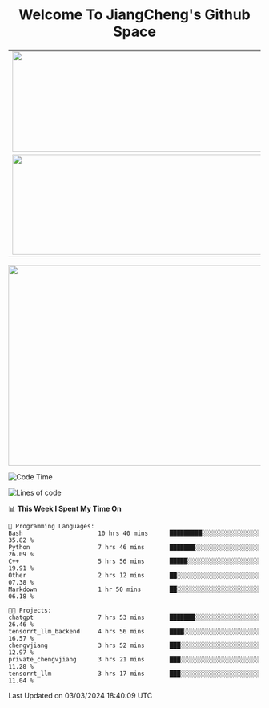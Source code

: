 <h1 align="center">Welcome To JiangCheng's Github Space</h1>

<table align="center" frame="void" rules="none" >
  <tr>
    <td>
      <div align="center"> <img height="200px" width="500px"  src="https://github-readme-stats.vercel.app/api?username=thisjiang&hide_title=true&hide_border=true&layout=compact&show_icons=trueline_height=21&text_color=000&icon_color=000&bg_color=0,ea6161,ffc64d,fffc4d,52fa5a&theme=graywhite" /> </div>
    </td>
    <td>
      <div align="center"> <img height="200px" width="500px" src="https://github-readme-stats.vercel.app/api/top-langs/?username=thisjiang&hide_title=true&hide_border=true&layout=compact&langs_count=6&text_color=000&icon_color=fff&bg_color=0,52fa5a,4dfcff,c64dff&theme=graywhite" /> </div>
    </td>
  </tr>
  <tr>
    <td>
      <div align="center"> <img height="200px" width="500px" src="https://github-readme-streak-stats.herokuapp.com/?user=thisjiang&hide_title=true&hide_border=true&layout=compact&langs_count=6" /> </div>
    </td>
    <td>
      <div align="center"> 
      <a href="https://github.com/" target="_blank"><img style="margin: 10px" src="https://profilinator.rishav.dev/skills-assets/git-scm-icon.svg" alt="Git" height="50" /></a>  
      <a href="https://www.linux.org/" target="_blank"><img style="margin: 10px" src="https://profilinator.rishav.dev/skills-assets/linux-original.svg" alt="Linux" height="50" /></a>  
      <a href="https://www.gnu.org/software/bash/" target="_blank"><img style="margin: 10px" src="https://profilinator.rishav.dev/skills-assets/gnu_bash-icon.svg" alt="Bash" height="50" /></a>  
      </div>
    </td>
  </tr>
</table>

<div align="center"> <img height="400px" width="1000px" src="https://github-readme-activity-graph.cyclic.app/graph?username=thisjiang&theme=react&hide_title=true&hide_border=true&layout=compact&langs_count=6" /> </div></td>

<!--START_SECTION:waka-->
![Code Time](http://img.shields.io/badge/Code%20Time-917%20hrs%2024%20mins-blue)

![Lines of code](https://img.shields.io/badge/From%20Hello%20World%20I%27ve%20Written-527.7%20thousand%20lines%20of%20code-blue)

📊 **This Week I Spent My Time On** 

```text
💬 Programming Languages: 
Bash                     10 hrs 40 mins      █████████░░░░░░░░░░░░░░░░   35.82 % 
Python                   7 hrs 46 mins       ███████░░░░░░░░░░░░░░░░░░   26.09 % 
C++                      5 hrs 56 mins       █████░░░░░░░░░░░░░░░░░░░░   19.91 % 
Other                    2 hrs 12 mins       ██░░░░░░░░░░░░░░░░░░░░░░░   07.38 % 
Markdown                 1 hr 50 mins        ██░░░░░░░░░░░░░░░░░░░░░░░   06.18 % 

🐱‍💻 Projects: 
chatgpt                  7 hrs 53 mins       ███████░░░░░░░░░░░░░░░░░░   26.46 % 
tensorrt_llm_backend     4 hrs 56 mins       ████░░░░░░░░░░░░░░░░░░░░░   16.57 % 
chengvjiang              3 hrs 52 mins       ███░░░░░░░░░░░░░░░░░░░░░░   12.97 % 
private_chengvjiang      3 hrs 21 mins       ███░░░░░░░░░░░░░░░░░░░░░░   11.28 % 
tensorrt_llm             3 hrs 17 mins       ███░░░░░░░░░░░░░░░░░░░░░░   11.04 % 
```


 Last Updated on 03/03/2024 18:40:09 UTC
<!--END_SECTION:waka-->
